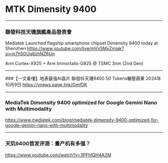 # MTK Dimensity 9400

---
### 聯發科技天璣旗艦產品發表會
Mediatek Launched flagship smartphone chipset Dimensity 9400 today at Shenzhen
https://www.youtube.com/live/mVvSMxZmiak?si=m7h5GUq8zhNZ6IJn

Arm Cortex-X925 + Arm Immortalis-G925 @ TSMC 3nm (2nd Gen)

---
###【一文看懂】地表最強AI晶片 聯發科天璣9400 50 Tokens輾壓蘋果
2024年10月9日
https://ynews.page.link/GmfDK 

---
### MediaTek Dimensity 9400 optimized for Google Gemini Nano with Multimodality
https://www.mediatek.com/blog/mediatek-dimensity-9400-optimized-for-google-gemini-nano-with-multimodality


---
### 天玑9400首发评测：量产机有多强？
https://www.youtube.com/watch?v=3PFhlQH4A2M
